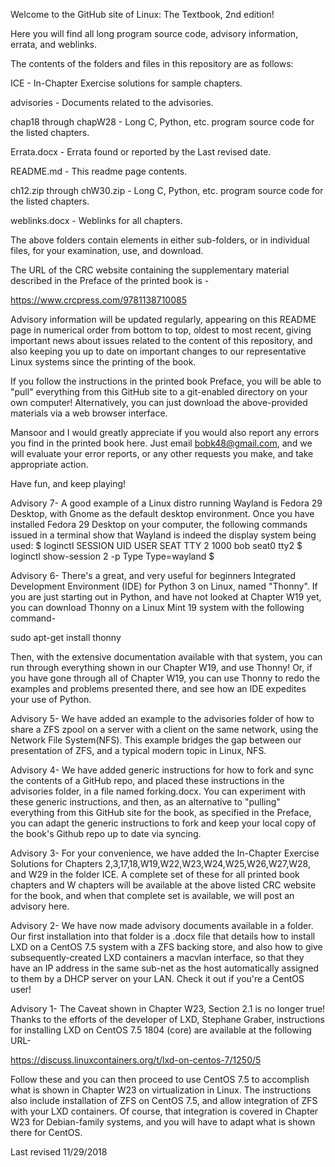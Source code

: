 Welcome to the GitHub site of Linux: The Textbook, 2nd edition!

Here you will find all long program source code, 
advisory information, errata, and weblinks.

The contents of the folders and files in this repository are as follows:

ICE - In-Chapter Exercise solutions for sample chapters.

advisories - Documents related to the advisories.

chap18 through chapW28 - Long C, Python, etc. program source code for the listed chapters.

Errata.docx - Errata found or reported by the Last revised date.

README.md - This readme page contents.

ch12.zip through chW30.zip - Long C, Python, etc. program source code for the listed chapters.

weblinks.docx - Weblinks for all chapters.

The above folders contain elements in either sub-folders, or in individual files, for your examination, use, and download.

The URL of the CRC website containing the supplementary
material described in the Preface of the printed book is -

https://www.crcpress.com/9781138710085

Advisory information will be updated regularly, appearing on this README page in numerical order
from bottom to top, oldest to most recent, giving important news about issues related to
the content of this repository, and also keeping you up to date on
important changes to our representative Linux systems since the printing of the book.

If you follow the instructions in the printed book Preface, you will be able 
to "pull" everything from this GitHub site to a git-enabled directory on your own computer! 
Alternatively, you can just download the above-provided materials via a web
browser interface.

Mansoor and I would greatly appreciate if you would also report any errors you find in the printed book here.
Just email bobk48@gmail.com, and we will evaluate your error reports,
or any other requests you make, and take appropriate action.

Have fun, and keep playing!

Advisory 7- A good example of a Linux distro running Wayland is Fedora 29 Desktop, with Gnome as the default desktop environment. Once you have installed Fedora 29 Desktop on your computer, the following commands issued in a terminal show that Wayland is indeed the display system being used:
$ loginctl
SESSION  UID USER SEAT  TTY 
      2 1000 bob  seat0 tty2
$ loginctl show-session 2 -p Type
Type=wayland
$

Advisory 6- There's a great, and very useful for beginners Integrated Development Environment (IDE) for Python 3 on Linux, named "Thonny". If you are just starting out in Python, and have not looked at Chapter W19 yet, you can download Thonny on a Linux Mint 19 system with the following command-

sudo apt-get install thonny

Then, with the extensive documentation available with that system, you can run through everything shown in our Chapter W19, and use Thonny! Or, if you have gone through all of Chapter W19, you can use Thonny to redo the examples and problems presented there, and see how an IDE expedites your use of Python.

Advisory 5- We have added an example to the advisories folder of how to share a ZFS zpool on a server with a client on the same network, using the Network File System(NFS). This example bridges the gap between our presentation of ZFS, and a typical modern topic in Linux, NFS.

Advisory 4- We have added generic instructions for how to fork and sync the contents of a GitHub repo, and placed these instructions in the advisories folder, in a file named forking.docx. You can experiment with these generic instructions, and then, as an alternative to "pulling" everything from this GitHub site for the book, as specified in the Preface, you can adapt the generic instructions to fork and keep your local copy of the book's Github repo up to date via syncing.

Advisory 3- For your convenience, we have added the In-Chapter Exercise Solutions for Chapters 2,3,17,18,W19,W22,W23,W24,W25,W26,W27,W28, and W29 in the folder ICE.
A complete set of these for all printed book chapters and W chapters will be available at the above listed CRC website for the book,
and when that complete set is available, we will post an advisory here.

Advisory 2- We have now made advisory documents available in a folder. Our first installation into that folder is a .docx file that details how to install LXD on a CentOS 7.5 system with a ZFS backing store, and also how to give subsequently-created LXD containers a macvlan interface, so that they have an IP address in the same sub-net as the host automatically assigned to them by a DHCP server on your LAN. Check it out if you're a CentOS user!

Advisory 1- The Caveat shown in Chapter W23, Section 2.1 is no longer true! Thanks to the efforts of the developer of LXD, Stephane Graber, instructions for installing LXD on CentOS 7.5 1804 (core) are available at the following URL-

https://discuss.linuxcontainers.org/t/lxd-on-centos-7/1250/5

Follow these and you can then proceed to use CentOS 7.5 to accomplish what is shown in Chapter W23 on virtualization in Linux. The instructions also include installation of ZFS on CentOS 7.5, and allow integration of ZFS with your LXD containers. Of course, that integration is covered in Chapter W23 for Debian-family systems, and you will have to adapt what is shown there for CentOS.


Last revised 11/29/2018
